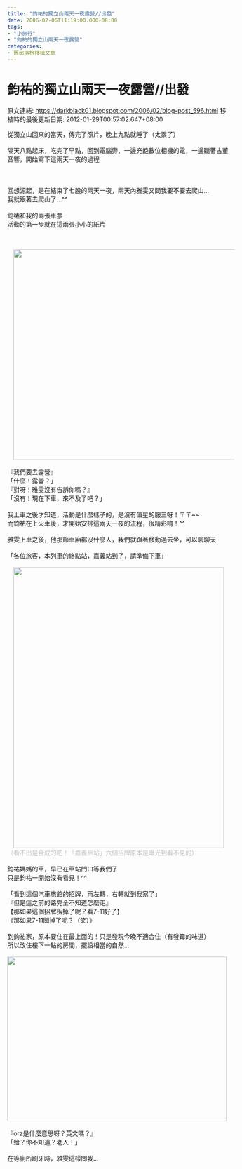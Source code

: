 ```yaml
---
title: "鈞祐的獨立山兩天一夜露營//出發"
date: 2006-02-06T11:19:00.000+08:00
tags: 
- "小旅行"
- "鈞祐的獨立山兩天一夜露營"
categories:
- 舊部落格移植文章
---
```


# 鈞祐的獨立山兩天一夜露營//出發

原文連結: https://darkblack01.blogspot.com/2006/02/blog-post_596.html
移植時的最後更新日期: 2012-01-29T00:57:02.647+08:00

從獨立山回來的當天，傳完了照片，晚上九點就睡了（太累了）<br /><br />隔天八點起床，吃完了早點，回到電腦旁，一邊充飽數位相機的電，一邊聽著古董音響，開始寫下這兩天一夜的過程<br /><br /><a name='more'></a><br /><br />回想源起，是在結束了七股的兩天一夜，兩天內雅雯又問我要不要去爬山...<br />我就跟著去爬山了...^^<br /><br />鈞祐和我的兩張車票<br />活動的第一步就在這兩張小小的紙片<br /><br /><br /><div class="separator" style="clear: both; text-align: center;"><a href="http://3.bp.blogspot.com/-aKEcj-kLXug/TyK17AyzYJI/AAAAAAAAB1M/mzYbE_zNtgM/s1600/DSCN1220.JPG" imageanchor="1" style="margin-left: 1em; margin-right: 1em;"><img border="0" height="480" src="http://3.bp.blogspot.com/-aKEcj-kLXug/TyK17AyzYJI/AAAAAAAAB1M/mzYbE_zNtgM/s640/DSCN1220.JPG" width="640" /></a></div><br />『我們要去露營』<br />「什麼！露營？」<br />『對呀！雅雯沒有告訴你嗎？』<br />「沒有！現在下車，來不及了吧？」<br /><br />我上車之後才知道，活動是什麼樣子的，是沒有值星的服三呀！〒〒~~<br />而鈞祐在上火車後，才開始安排這兩天一夜的流程，很精彩唷！^^<br /><br />雅雯上車之後，他那節車廂都沒什麼人，我們就跟著移動過去坐，可以聊聊天<br /><br />「各位旅客，本列車的終點站，嘉義站到了，請準備下車」<br /><br /><div class="separator" style="clear: both; text-align: center;"><a href="http://4.bp.blogspot.com/-p8fG8NSGZgI/TyK272VRliI/AAAAAAAAB1U/7KCySEMkOk4/s1600/DSCN1222.JPG" imageanchor="1" style="margin-left: 1em; margin-right: 1em;"><img border="0" height="640" src="http://4.bp.blogspot.com/-p8fG8NSGZgI/TyK272VRliI/AAAAAAAAB1U/7KCySEMkOk4/s640/DSCN1222.JPG" width="480" /></a></div><span style="color: silver;">（看不出是合成的吧！「嘉義車站」六個招牌原本是曝光到看不見的）</span><br /><br />鈞祐媽媽的車，早已在車站門口等我們了<br />只是鈞祐一開始沒有看見！^^<br /><br />「看到這個汽車旅館的招牌，再左轉，右轉就到我家了」<br />『但是這之前的路完全不知道怎麼走』<br />【那如果這個招牌拆掉了呢？看7-11好了】<br />《那如果7-11關掉了呢？（笑）》<br /><br />到鈞祐家，原本要住在最上面的！只是發現今晚不適合住（有發霉的味道）<br />所以改住樓下一點的房間，擺設相當的自然...<br /><br /><img alt="" height="375" src="http://pic49.pic.wretch.cc/photos/38/b/betty1300/9/1139130422.jpg" width="500" /><br /><br />『orz是什麼意思呀？英文嗎？』<br />「蛤？你不知道？老人！」<br /><br />在等廁所刷牙時，雅雯這樣問我...
